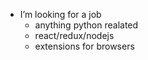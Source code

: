 - I’m looking for a job
  - anything python realated
  - react/redux/nodejs
  - extensions for browsers

<!---
oleg-butko/oleg-butko is a ✨ special ✨ repository because its `README.md` (this file) appears on your GitHub profile.
You can click the Preview link to take a look at your changes.
--->
